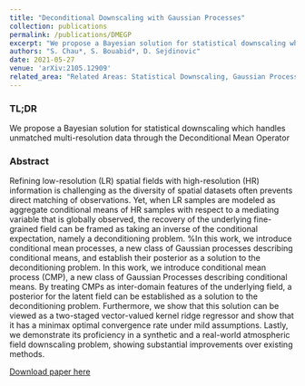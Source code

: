 ```yaml
---
title: "Deconditional Downscaling with Gaussian Processes"
collection: publications
permalink: /publications/DMEGP
excerpt: "We propose a Bayesian solution for statistical downscaling which handles unmatched multi-resolution data through the Deconditional Mean Operator."
authors: "S. Chau*, S. Bouabid*, D. Sejdinovic"
date: 2021-05-27
venue: 'arXiv:2105.12909'
related_area: "Related Areas: Statistical Downscaling, Gaussian Processes, Kernel Mean Embeddings"
---
```


### TL;DR
We propose a Bayesian solution for statistical downscaling which handles unmatched multi-resolution data through the Deconditional Mean Operator 

### Abstract
Refining low-resolution (LR) spatial fields with high-resolution (HR) information is challenging as the diversity of spatial datasets often prevents direct matching of observations. Yet, when LR samples are modeled as aggregate conditional means of HR samples with respect to a mediating variable that is globally observed, the recovery of the underlying fine-grained field can be framed as taking an inverse of the conditional expectation, namely a deconditioning problem. %In this work, we introduce conditional mean processes, a new class of Gaussian processes describing conditional means, and establish their posterior as a solution to the deconditioning problem. In this work, we introduce conditional mean process (CMP), a new class of Gaussian Processes describing conditional means. By treating CMPs as inter-domain features of the underlying field, a posterior for the latent field can be established as a solution to the deconditioning problem. Furthermore, we show that this solution can be viewed as a two-staged vector-valued kernel ridge regressor and show that it has a minimax optimal convergence rate under mild assumptions. Lastly, we demonstrate its proficiency in a synthetic and a real-world atmospheric field downscaling problem, showing substantial improvements over existing methods.

[Download paper here](https://arxiv.org/abs/2105.12909)

